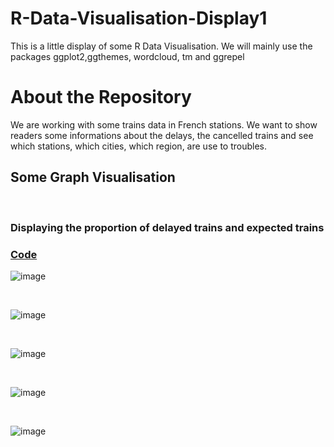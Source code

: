 # R-Data-Visualisation-Display1
This is a little display of some R Data Visualisation. We will mainly use the packages ggplot2,ggthemes, wordcloud, tm and ggrepel 

# About the Repository
We are working with some trains data in French stations. We want to show readers some informations about the delays, the cancelled trains and see which stations, which cities, which region, are use to troubles. 

## Some Graph Visualisation 

<br>

### Displaying the proportion of delayed trains and expected trains
### [Code](https://github.com/WilliamBak6/R-Data-Visualisation-Display1/commit/506be34fca7b1216f485fde19618ed1419ca2748)

![image](https://user-images.githubusercontent.com/114810020/193703579-995b8050-3324-4247-8345-3f846348feb4.png)

<br>

![image](https://user-images.githubusercontent.com/114810020/193701182-772de916-d956-4596-b55b-38c415a0b09c.png)

<br>

![image](https://user-images.githubusercontent.com/114810020/193701757-8d6ca8d6-ccf9-44a4-ade4-49b22819997a.png)

<br>

![image](https://user-images.githubusercontent.com/114810020/193703888-402d6fac-bcfd-4c00-a8f0-a971806086ff.png)

<br> 

![image](https://user-images.githubusercontent.com/114810020/193705290-da09be51-47ea-408d-8a48-8e74619acfd4.png)
